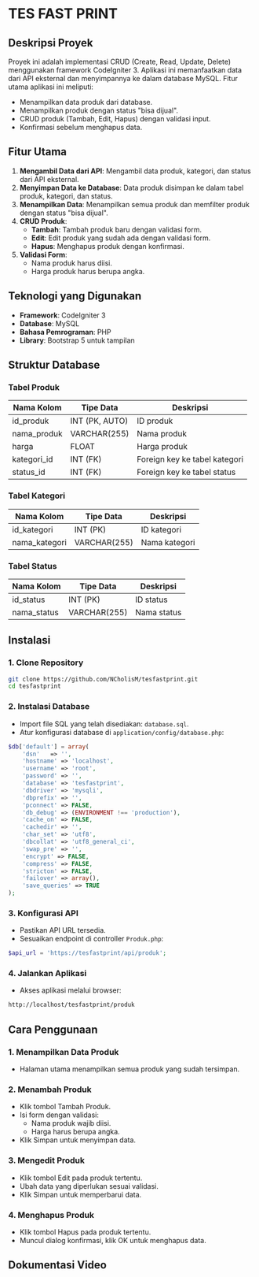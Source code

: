 # TES FAST PRINT

## Deskripsi Proyek

Proyek ini adalah implementasi CRUD (Create, Read, Update, Delete) menggunakan framework CodeIgniter 3. Aplikasi ini memanfaatkan data dari API eksternal dan menyimpannya ke dalam database MySQL. Fitur utama aplikasi ini meliputi:

- Menampilkan data produk dari database.
- Menampilkan produk dengan status "bisa dijual".
- CRUD produk (Tambah, Edit, Hapus) dengan validasi input.
- Konfirmasi sebelum menghapus data.

## Fitur Utama

1. **Mengambil Data dari API**: Mengambil data produk, kategori, dan status dari API eksternal.
2. **Menyimpan Data ke Database**: Data produk disimpan ke dalam tabel produk, kategori, dan status.
3. **Menampilkan Data**: Menampilkan semua produk dan memfilter produk dengan status "bisa dijual".
4. **CRUD Produk**:
   - **Tambah**: Tambah produk baru dengan validasi form.
   - **Edit**: Edit produk yang sudah ada dengan validasi form.
   - **Hapus**: Menghapus produk dengan konfirmasi.
5. **Validasi Form**:
   - Nama produk harus diisi.
   - Harga produk harus berupa angka.

## Teknologi yang Digunakan

- **Framework**: CodeIgniter 3
- **Database**: MySQL 
- **Bahasa Pemrograman**: PHP
- **Library**: Bootstrap 5 untuk tampilan

## Struktur Database

### Tabel Produk

| Nama Kolom   | Tipe Data  | Deskripsi                  |
|--------------|------------|----------------------------|
| id_produk    | INT (PK, AUTO) | ID produk                 |
| nama_produk  | VARCHAR(255)   | Nama produk               |
| harga        | FLOAT      | Harga produk               |
| kategori_id  | INT (FK)  | Foreign key ke tabel kategori |
| status_id    | INT (FK)  | Foreign key ke tabel status  |

### Tabel Kategori

| Nama Kolom   | Tipe Data  | Deskripsi              |
|--------------|------------|------------------------|
| id_kategori  | INT (PK)   | ID kategori            |
| nama_kategori| VARCHAR(255) | Nama kategori         |

### Tabel Status

| Nama Kolom   | Tipe Data  | Deskripsi              |
|--------------|------------|------------------------|
| id_status    | INT (PK)   | ID status              |
| nama_status  | VARCHAR(255) | Nama status           |

## Instalasi

### 1. Clone Repository

```bash
git clone https://github.com/NCholisM/tesfastprint.git
cd tesfastprint
```

### 2. Instalasi Database

- Import file SQL yang telah disediakan: `database.sql`.
- Atur konfigurasi database di `application/config/database.php`:

```php
$db['default'] = array(
    'dsn'   => '',
    'hostname' => 'localhost',
    'username' => 'root',
    'password' => '',
    'database' => 'tesfastprint',
    'dbdriver' => 'mysqli',
    'dbprefix' => '',
    'pconnect' => FALSE,
    'db_debug' => (ENVIRONMENT !== 'production'),
    'cache_on' => FALSE,
    'cachedir' => '',
    'char_set' => 'utf8',
    'dbcollat' => 'utf8_general_ci',
    'swap_pre' => '',
    'encrypt' => FALSE,
    'compress' => FALSE,
    'stricton' => FALSE,
    'failover' => array(),
    'save_queries' => TRUE
);
```

### 3. Konfigurasi API

- Pastikan API URL tersedia.
- Sesuaikan endpoint di controller `Produk.php`:

```php
$api_url = 'https://tesfastprint/api/produk';
```

### 4. Jalankan Aplikasi

- Akses aplikasi melalui browser:

```bash
http://localhost/tesfastprint/produk
```

## Cara Penggunaan

### 1. Menampilkan Data Produk

- Halaman utama menampilkan semua produk yang sudah tersimpan.

### 2. Menambah Produk

- Klik tombol Tambah Produk.
- Isi form dengan validasi:
  - Nama produk wajib diisi.
  - Harga harus berupa angka.
- Klik Simpan untuk menyimpan data.

### 3. Mengedit Produk

- Klik tombol Edit pada produk tertentu.
- Ubah data yang diperlukan sesuai validasi.
- Klik Simpan untuk memperbarui data.

### 4. Menghapus Produk

- Klik tombol Hapus pada produk tertentu.
- Muncul dialog konfirmasi, klik OK untuk menghapus data.

## Dokumentasi Video


